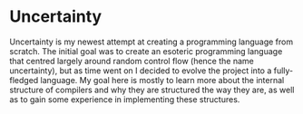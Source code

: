 ﻿# Uncertainty

Uncertainty is my newest attempt at creating a programming language from scratch. The initial goal was to create an esoteric programming language that centred largely around random control flow (hence the name uncertainty), but as time went on I decided to evolve the project into a fully-fledged language. My goal here is mostly to learn more about the internal structure of compilers and why they are structured the way they are, as well as to gain some experience in implementing these structures. 
